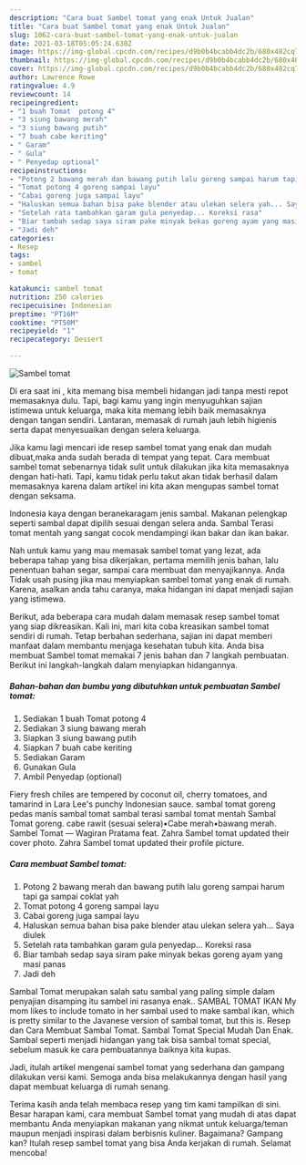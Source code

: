 ```yaml
---
description: "Cara buat Sambel tomat yang enak Untuk Jualan"
title: "Cara buat Sambel tomat yang enak Untuk Jualan"
slug: 1062-cara-buat-sambel-tomat-yang-enak-untuk-jualan
date: 2021-03-18T05:05:24.630Z
image: https://img-global.cpcdn.com/recipes/d9b0b4bcabb4dc2b/680x482cq70/sambel-tomat-foto-resep-utama.jpg
thumbnail: https://img-global.cpcdn.com/recipes/d9b0b4bcabb4dc2b/680x482cq70/sambel-tomat-foto-resep-utama.jpg
cover: https://img-global.cpcdn.com/recipes/d9b0b4bcabb4dc2b/680x482cq70/sambel-tomat-foto-resep-utama.jpg
author: Lawrence Rowe
ratingvalue: 4.9
reviewcount: 14
recipeingredient:
- "1 buah Tomat  potong 4"
- "3 siung bawang merah"
- "3 siung bawang putih"
- "7 buah cabe keriting"
- " Garam"
- " Gula"
- " Penyedap optional"
recipeinstructions:
- "Potong 2 bawang merah dan bawang putih lalu goreng sampai harum tapi ga sampai coklat yah"
- "Tomat potong 4 goreng sampai layu"
- "Cabai goreng juga sampai layu"
- "Haluskan semua bahan bisa pake blender atau ulekan selera yah... Saya diulek"
- "Setelah rata tambahkan garam gula penyedap... Koreksi rasa"
- "Biar tambah sedap saya siram pake minyak bekas goreng ayam yang masi panas"
- "Jadi deh"
categories:
- Resep
tags:
- sambel
- tomat

katakunci: sambel tomat 
nutrition: 250 calories
recipecuisine: Indonesian
preptime: "PT16M"
cooktime: "PT50M"
recipeyield: "1"
recipecategory: Dessert

---
```



![Sambel tomat](https://img-global.cpcdn.com/recipes/d9b0b4bcabb4dc2b/680x482cq70/sambel-tomat-foto-resep-utama.jpg)

Di era  saat ini , kita memang bisa membeli hidangan jadi tanpa mesti repot memasaknya dulu. Tapi, bagi kamu yang ingin menyuguhkan sajian istimewa untuk keluarga, maka kita memang lebih baik memasaknya dengan tangan sendiri. Lantaran, memasak di rumah jauh lebih higienis serta dapat menyesuaikan dengan selera keluarga.

Jika kamu lagi mencari ide resep sambel tomat yang enak dan mudah dibuat,maka anda sudah berada di tempat yang tepat. Cara membuat sambel tomat  sebenarnya tidak sulit untuk dilakukan jika kita memasaknya dengan hati-hati. Tapi, kamu tidak perlu takut akan tidak berhasil dalam memasaknya 
karena dalam artikel ini kita akan mengupas sambel tomat dengan seksama.  

Indonesia kaya dengan beranekaragam jenis sambal. Makanan pelengkap seperti sambal dapat dipilih sesuai dengan selera anda. Sambal Terasi tomat mentah yang sangat cocok mendampingi ikan bakar dan ikan bakar.

Nah untuk kamu yang mau memasak sambel tomat yang lezat, ada beberapa tahap yang bisa dikerjakan, pertama memilih jenis bahan, lalu penentuan bahan segar, sampai cara membuat dan menyajikannya. Anda Tidak usah pusing jika mau menyiapkan sambel tomat yang enak di rumah. Karena, asalkan anda  tahu caranya, maka hidangan ini dapat menjadi sajian yang istimewa.

Berikut, ada beberapa cara mudah dalam memasak resep sambel tomat yang siap dikreasikan. Kali ini, mari kita coba kreasikan sambel tomat sendiri di rumah. Tetap berbahan sederhana, sajian ini dapat memberi manfaat dalam membantu menjaga kesehatan tubuh kita. Anda bisa membuat Sambel tomat memakai 7 jenis bahan dan 7 langkah pembuatan. Berikut ini langkah-langkah dalam menyiapkan hidangannya.

<!--inarticleads1-->

##### Bahan-bahan dan bumbu yang dibutuhkan untuk pembuatan Sambel tomat:

1. Sediakan 1 buah Tomat  potong 4
1. Sediakan 3 siung bawang merah
1. Siapkan 3 siung bawang putih
1. Siapkan 7 buah cabe keriting
1. Sediakan  Garam
1. Gunakan  Gula
1. Ambil  Penyedap (optional)


Fiery fresh chiles are tempered by coconut oil, cherry tomatoes, and tamarind in Lara Lee&#39;s punchy Indonesian sauce. sambal tomat goreng pedas manis sambal tomat sambal terasi sambal tomat mentah Sambal Tomat goreng. cabe rawit (sesuai selera)•Cabe merah•bawang merah. Sambel Tomat — Wagiran Pratama feat. Zahra Sambel tomat updated their cover photo. Zahra Sambel tomat updated their profile picture. 

<!--inarticleads2-->

##### Cara membuat Sambel tomat:

1. Potong 2 bawang merah dan bawang putih lalu goreng sampai harum tapi ga sampai coklat yah
1. Tomat potong 4 goreng sampai layu
1. Cabai goreng juga sampai layu
1. Haluskan semua bahan bisa pake blender atau ulekan selera yah... Saya diulek
1. Setelah rata tambahkan garam gula penyedap... Koreksi rasa
1. Biar tambah sedap saya siram pake minyak bekas goreng ayam yang masi panas
1. Jadi deh


Sambal Tomat merupakan salah satu sambal yang paling simple dalam penyajian disamping itu sambel ini rasanya enak.. SAMBAL TOMAT IKAN My mom likes to include tomato in her sambal used to make sambal ikan, which is pretty similar to the Javanese version of sambal tomat, but this is. Resep dan Cara Membuat Sambal Tomat. Sambal Tomat Special Mudah Dan Enak. Sambal seperti menjadi hidangan yang tak bisa sambal tomat special, sebelum masuk ke cara pembuatannya baiknya kita kupas. 

Jadi, itulah artikel mengenai  sambel tomat  yang sederhana dan gampang dilakukan versi kami. Semoga anda bisa melakukannya dengan hasil yang dapat membuat keluarga di rumah senang. 

Terima kasih anda telah membaca resep yang tim kami tampilkan di sini. Besar harapan kami, cara membuat  Sambel tomat yang mudah di atas dapat membantu Anda menyiapkan makanan yang nikmat untuk keluarga/teman maupun menjadi inspirasi dalam berbisnis kuliner. Bagaimana? Gampang kan? Itulah resep sambel tomat yang bisa Anda kerjakan di rumah. Selamat mencoba!

